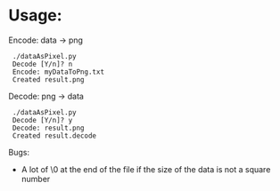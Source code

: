 # Usage:

Encode: data -> png  
```shell  
 ./dataAsPixel.py
 Decode [Y/n]? n
 Encode: myDataToPng.txt
 Created result.png
```  

Decode: png -> data
```shell  
 ./dataAsPixel.py
 Decode [Y/n]? y
 Decode: result.png
 Created result.decode
```  

Bugs:
- A lot of \0 at the end of the file if the size of the data is not a square number